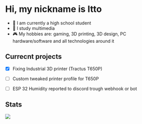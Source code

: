 # **Hi, my nickname is Itto**

- 🏫 I am currently a high school student
- 📖 I study multimedia
- 🎮 My hobbies are: gaming, 3D printing, 3D design, PC hardware/software and all technologies around it


## Currecnt projects
- [x] Fixing Industrial 3D printer (Tractus T650P)
- [ ] Custom tweaked printer profile for T650P
- [ ] ESP 32 Humidity reported to discord trough webhook or bot


## Stats
[//]: <a href="https://github.com/IttoHaru">
[//]:   <img align="center" src="https://github-readme-stats.vercel.app/api?username=IttoHaru&show_icons=true&theme=codeSTACKr" />
[//]: </a>
<a href="https://github.com/IttoHaru">
  <img align="center" src="https://github-readme-stats.vercel.app/api/top-langs/?username=IttoHaru&theme=codeSTACKr" />
</a>
